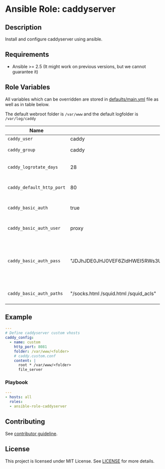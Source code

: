 # Ansible Role: caddyserver

## Description

Install and configure caddyserver using ansible.

## Requirements

- Ansible >= 2.5 (It might work on previous versions, but we cannot guarantee it)

## Role Variables

All variables which can be overridden are stored in [defaults/main.yml](defaults/main.yml) file as well as in table below.

The default webroot folder is `/var/www` and the default logfolder is `/var/log/caddy`

| Name           | Default Value | Description                        |
| -------------- | ------------- | -----------------------------------|
| `caddy_user` | caddy | Caddy user |
| `caddy_group` | caddy | Caddy group |
| `caddy_logrotate_days` | 28 | Caddy logrotate rotate days |
| `caddy_default_http_port` | 80 | Caddy default http port |
| `caddy_basic_auth` | true | Caddy enable basic auth |
| `caddy_basic_auth_user` | proxy | Caddy basic auth user |
| `caddy_basic_auth_pass` | "JDJhJDE0JHJ0VEF6ZldHWEI5RWs3UUk1amptL09mcVRua0I5QmI1SFlZL3ltRTBJN0twek02Zi9FdE11" | Caddy basic auth pass (generate with caddy hash-paddword |
| `caddy_basic_auth_paths` | "/socks.html /squid.html /squid_acls" | Caddy basic auth pathes |

## Example

```yaml
---
# Define caddyserver custom vhosts
caddy_config:
  - name: custom
    http_port: 8081
    folder: /var/www/<folder>
    # caddy.custom.conf
    content: |
      root * /var/www/<folder>
      file_server
```

### Playbook

```yaml
---
- hosts: all
  roles:
  - ansible-role-caddyserver
```

## Contributing

See [contributor guideline](CONTRIBUTING.md).

## License

This project is licensed under MIT License. See [LICENSE](/LICENSE) for more details.
